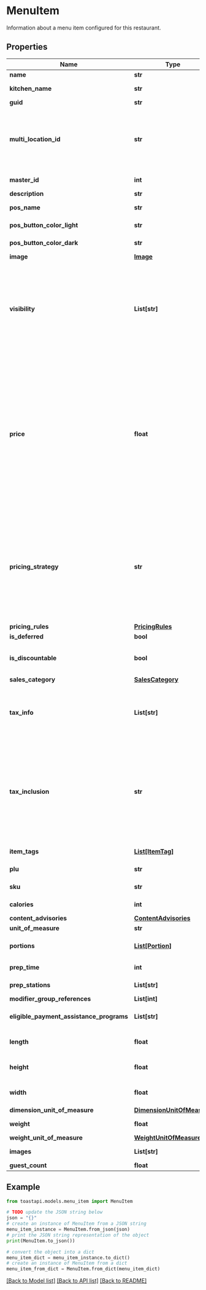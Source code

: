 # MenuItem

Information about a menu item configured for this restaurant. 

## Properties

Name | Type | Description | Notes
------------ | ------------- | ------------- | -------------
**name** | **str** | A descriptive name for this menu item, for example, \&quot;Caesar Salad\&quot; or \&quot;Turkey Sandwich\&quot;.  | [optional] 
**kitchen_name** | **str** | The name of the menu item as it appears on kitchen tickets. The &#x60;kitchenName&#x60; can include both numbers and letters. This value contains an empty string if a kitchen name has not been configured for the menu item.  | [optional] 
**guid** | **str** | A unique identifier for this menu item, assigned by the Toast POS system.  | [optional] 
**multi_location_id** | **str** | An identifier that is used to identify and consolidate menu entities that are versions of each other.  &#x60;multiLocationId&#x60; replaces &#x60;masterId&#x60;. &#x60;multiLocationId&#x60; and &#x60;masterId&#x60; always have the same value.  Menu entities can be versioned. Those versions can be assigned to specific restaurant locations, or groups of locations, in a management group. For example, you could have two versions of a burger, one for a Boston location and another for a New York City location. Versioned menu entities share the majority of, but not all of, their data. For example, the Boston version is called the Minuteman Burger and has pickles, while the New York City version is called the Empire Burger and does not.  You use the &#x60;multiLocationId&#x60; to identify menu entities that are versions of each other. To continue the example above, the Minuteman Burger in the JSON returned for the Boston location has the same &#x60;multilocationId&#x60; as the Empire Burger in the JSON returned for the New York City location. These matching &#x60;multlocationId&#x60; values indicate that the two items are related versions of the same item. In Toast reports, this allows a restaurant to track sales of the burger across both locations.  | [optional] 
**master_id** | **int** | This value is deprecated. Instead of &#x60;masterId&#x60;, use &#x60;multiLocationId&#x60;.  An identifier that is used to identify and consolidate menu entities that are versions of each other.  | [optional] 
**description** | **str** | An optional short description of this menu item.  | [optional] 
**pos_name** | **str** | The button label name that appears for this menu entity in the Toast POS app. &#x60;posName&#x60; contains an empty string if a &#x60;posName&#x60; has not been defined for the menu entity and the &#x60;name&#x60; value is used for the button label instead.  | [optional] 
**pos_button_color_light** | **str** | The color of the menu entity&#39;s button on the Toast POS app, when the app is running in light mode.       When an employee configures a POS button&#39;s color, they select a color pairing that consists of two colors, one for light mode and one for dark mode. &#x60;posButtonColorLight&#x60; contains the HEX code for the light mode color.  | [optional] 
**pos_button_color_dark** | **str** | The color of the menu entity&#39;s button on the Toast POS app, when the app is running in dark mode.       When an employee configures a POS button&#39;s color, they select a color pairing that consists of two colors, one for light mode and one for dark mode. &#x60;posButtonColorDark&#x60; contains the HEX code for the dark mode color.  | [optional] 
**image** | [**Image**](Image.md) |  | [optional] 
**visibility** | **List[str]** | An array of strings that indicate where this menu entity is visible:  * POS: The menu entity is visible in the Toast POS app.   * KIOSK: The menu entity is visible on a Toast kiosk.   * TOAST_ONLINE_ORDERING: The menu entity is visible in the Toast online   ordering site for this restaurant.   * ORDERING_PARTNERS: The restaurants wants this menu entity to be visible   on online ordering sites that integrate with the Toast POS system using the orders API.   * GRUBHUB: Deprecated. The menu entity is included during a menu sync to   Grubhub and will be visible on the Grubhub online ordering service after a   menu sync has completed. _Note:_ Conceptually, the _Grubhub_ configuration   option that was associated with the &#x60;GRUBHUB&#x60; string in this array has   been replaced by the more general _Online orders: Ordering partners_   configuration option and restaurants that used the _Grubhub_ option have   been automatically migrated to the new _Online orders: Ordering partners_   option. This means that any menu entity that had the _Grubhub_ option set   to _Yes_ will now have the _Online orders: Ordering partners_ option   enabled and the &#x60;ORDERING_PARTNERS&#x60; enum will be present in the   &#x60;visibility&#x60; array for it. To support backwards compatibility, the   &#x60;visibility&#x60; array for these entities will also continue to contain the   &#x60;GRUBHUB&#x60; enum for a short period of time. See &lt;a   href&#x3D;\&quot;https://doc.toasttab.com/doc/devguide/apiDeprecatedApiFunctions.html#apiMenuEntityVisibilityEnhancements\&quot;&gt;Menu   Visibility Enhancements (Rolled Out)&lt;/a&gt; for more information.  The &#x60;visibility&#x60; array is empty if the menu entity is not configured to be visible for any of the use cases listed above.  | [optional] 
**price** | **float** | The price of this menu item.  In Toast Web, menu items may have prices assigned to them individually, or they may inherit them from a parent menu group. The &#x60;price&#x60; value reflects the menu item&#39;s fully resolved pricing configuration in the following ways:    * For base prices, the &#x60;price&#x60; value is populated with the specified base price.      * For menu-specific prices, the &#x60;price&#x60; value is resolved based on the current menu. For example, consider a menu item that is included in both Lunch and Dinner menus and is priced at $10 for the Lunch menu and $12 for the Dinner menu. In the fully resolved JSON returned by the menus API, this menu item would appear twice, once as a child of the Lunch menu with a &#x60;price&#x60; value of $10, and again as a child of the Dinner menu with a &#x60;price&#x60; value of $12.      If this same menu item is added to a Breakfast menu but a menu-specific price is not defined for the Breakfast menu, then the &#x60;price&#x60; value for the instance of the menu item that appears in the Breakfast menu JSON is populated with the base price from the menu-specific price configuration. Menu-specific price configurations include a base price that functions as a default price when a menu-specific price cannot be resolved.    * For location-specific prices, the &#x60;price&#x60; value is resolved based on the current location. For example, consider a menu item that costs $15 in the Boston location and $20 in the New York location. When you retrieve menu data for the Boston location, this menu item&#39;s &#x60;price&#x60; value is $15. When you retrieve menu data for the New York location, the menu item&#39;s &#x60;price&#x60; value is $20.      * For time-specific prices, the &#x60;price&#x60; value is populated with the base price that is specified as part of the time-specific price configuration. This base price functions as a default price for the menu item during times of the day when a time-specific price has not been defined. For example, consider a menu item that costs $8 from noon to 2pm and $10 during the rest of the day. The &#x60;price&#x60; value for this item would be $10. You must use the &#x60;pricingStrategy&#x60; and &#x60;pricingRules&#x60; values for this menu item to calculate the price of the item during time periods for which a time-specific price has been defined.      * For size prices, the &#x60;price&#x60; value is null. You must use this menu item&#39;s &#x60;pricingStrategy&#x60; and &#x60;pricingRules&#x60; values to calculate the price of the item for different sizes.      * For open prices, the &#x60;price&#x60; value is null.       If the menu item is priced using a price level, the &#x60;price&#x60; value reflects the pricing strategy used for that price level, using the same logic described above. For example, consider a price level that applies a size price to the menu items it is assigned to. In this scenario, the &#x60;price&#x60; value is null and you must use the menu item&#39;s &#x60;pricingStrategy&#x60; and &#x60;pricingRules&#x60; values to calculate the price of the item for different sizes.    For more information on menu item pricing and pricing strategies, see the &lt;a href&#x3D;\&quot;https://doc.toasttab.com/doc/platformguide/adminToastPosPricingFeatures.html\&quot;&gt;Menu Pricing&lt;/a&gt; section in the Toast Platform Guide.  | [optional] 
**pricing_strategy** | **str** | A string that represents the pricing strategy used for this menu item.  You use the &#x60;pricingStrategy&#x60; value, in conjunction with the &#x60;pricingRules&#x60; value, to calculate the price for a menu item that uses the Time Specific Price or Size Price pricing strategy.  In Toast Web, menu items may have pricing strategies assigned to them individually, or they may inherit them from a parent menu group. The &#x60;pricingStrategy&#x60; value indicates the menu item&#39;s fully resolved pricing strategy. If the menu item is priced using the:   * Base Price pricing strategy, then the &#x60;pricingStrategy&#x60; value is BASE_PRICE.   * Menu Specific Price pricing strategy, then the &#x60;pricingStrategy&#x60; value is MENU_SPECIFIC_PRICE.   * Time Specific Price pricing strategy, then the &#x60;pricingStrategy&#x60; value is TIME_SPECIFIC_PRICE.   * Size Price pricing strategy, then the &#x60;pricingStrategy&#x60; value is SIZE_PRICE.   * Open Price pricing strategy, then the &#x60;pricingStrategy&#x60; value is OPEN_PRICE.  If the menu item is priced using the Location Specific Price pricing strategy, then the &#x60;pricingStrategy&#x60; value indicates which pricing strategy is used at the current location. For example, consider a menu item that uses a menu-specific price at the Boston location and a base price at the New York location. When you retrieve the menu data for the Boston location, the &#x60;pricingStrategy&#x60; for the menu item is MENU_SPECIFIC_PRICE. When you retrieve menu data for the New York location, the &#x60;pricingStrategy&#x60; for the menu item is BASE_PRICE.  If the menu item is priced using a price level, then the &#x60;pricingStrategy&#x60; value indicates which pricing strategy is used for that price level. For example, if the \&quot;Draft Beer\&quot; pricing level uses a time-specific price, then the &#x60;pricingStrategy&#x60; value for a menu item that is assigned the \&quot;Draft Beer\&quot; pricing level is TIME_SPECIFIC_PRICE.  If the &#x60;pricingStrategy&#x60; value is BASE_PRICE or MENU_SPECIFIC_PRICE, you can retrieve the menu item&#39;s price from its &#x60;price&#x60; value.  If the &#x60;pricingStrategy&#x60; value is TIME_SPECIFIC_PRICE or SIZE_PRICE, you must use the rules provided in _this menu item&#39;s_ &#x60;pricingRules&#x60; value to calculate the price for it.  | [optional] 
**pricing_rules** | [**PricingRules**](.md) |  | [optional] 
**is_deferred** | **bool** | Indicates whether this menu item should be considered deferred revenue.  | [optional] 
**is_discountable** | **bool** | Indicates whether this menu item can be discounted.  **_Important_** The orders API _does not validate_ against the &#x60;isDiscountable&#x60; value. If you submit an order that applies a discount to a menu item whose &#x60;isDiscountable&#x60; value is FALSE, the orders API will not fail the order but it will set the discount amount on the menu item to $0.00. If you are using the menus API to build an ordering application, be sure to inspect the &#x60;isDiscountable&#x60; value of the menu items to ensure that your ordering application does not allow an item to be discounted if its &#x60;isDiscountable&#x60; value is FALSE.  | [optional] 
**sales_category** | [**SalesCategory**](SalesCategory.md) |  | [optional] 
**tax_info** | **List[str]** | An array of GUIDs for the tax rates that apply to this menu item.  Note that a menu item&#39;s tax rates may get overridden if a modifier option is applied to it and that modifier option is configured so that it overrides its parent menu item&#39;s tax rates. See &lt;a href&#x3D;\&quot;https://doc.toasttab.com/doc/devguide/apiUsingTaxInfoAndModifierOptionTaxInfoToCalculateTaxesForMenuItemsAndModOptions.html\&quot;&gt;Using taxInfo and modifierOptionTaxInfo to calculate taxes for menu items and modifier options&lt;/a&gt; in the Toast Developer Guide for more information.               To retrieve full configuration data for a tax rate, use the &#x60;/taxRates/{guid}&#x60; endpoint in the configuration API.  _Important:_ The &#x60;taxInfo&#x60; value is intended to help you display prices but the &#x60;/prices&#x60; endpoint of the orders API is the only supported way to determine the prices of orders that you submit to the orders API. See &lt;a href&#x3D;\&quot;https://doc.toasttab.com/doc/devguide/apiOrderPrices.html\&quot;&gt;Order prices&lt;/a&gt; in the Toast Developer Guide for more information.  | [optional] 
**tax_inclusion** | **str** | A string that represents the tax inclusion setting for this menu item. Possible values include:  * &#x60;TAX_INCLUDED&#x60;: The menu item&#39;s price includes taxes. You should not display additional tax on top of the menu item price in your ordering UI. * &#x60;TAX_NOT_INCLUDED&#x60;: The menu item&#39;s price does not include taxes. You should display tax values alongside the menu item price in your ordering UI. * &#x60;SMART_TAX&#x60;: The menu item is using smart tax, a feature that allows a restaurant to configure menu item prices to include or not include taxes, depending on the section of the restaurant that the item is ordered in (for example, the bar or the dining room). For example, a guest can order an item at either the bar or in the main dining room. To prevent bartenders from having to handle coins, which can slow down service, and to make tipping easier, the restaurant wants the price of the item to be a whole number that includes tax when it is ordered at the bar. In the main dining room, where speed of service is less of a concern, the restaurant doesn&#39;t want the item&#39;s price to include tax, so that it doesn&#39;t lose out on the extra revenue.  Typically, the smart tax setting is used for in-store workflows where the efficiency of money handling is a priority. As such, it doesn&#39;t apply to online ordering integrations. If a menu item&#39;s &#x60;taxInclusion&#x60; value is set to &#x60;SMART_TAX&#x60;, your ordering integration should treat the menu item as if tax is not included. For more information on the smart tax feature, see &lt;a href&#x3D;\&quot;https://doc.toasttab.com/doc/platformguide/adminSmartTax.html\&quot;&gt;Smart tax&lt;/a&gt; in the Toast Platform Guide.  _Note:_ A menu item&#39;s tax inclusion setting is inherited by any modifiers that are applied to that menu item. For more information, see &lt;a href&#x3D;\&quot;https://doc.toasttab.com/doc/platformguide/adminTaxesOnModifiers.html#adminModifierTaxInteraction\&quot;&gt;Tax functionality interaction&lt;/a&gt; in the Toast Platform Guide.  | [optional] 
**item_tags** | [**List[ItemTag]**](ItemTag.md) | An array of &#x60;ItemTag&#x60; objects that are assigned to this menu item. Item tags are used to assign identifying characteristics to a menu item, for example, vegetarian, gluten-free, or alcohol.  | [optional] 
**plu** | **str** | The price lookup (PLU) code for this menu item. The PLU code can include both numbers and letters. This value contains an empty string if a PLU code has not been defined.  | [optional] 
**sku** | **str** | The stock keeping unit (SKU) identifier for this menu item. The SKU identifier can include both numbers and letters. This value contains an empty string if a SKU has not been defined.  | [optional] 
**calories** | **int** | The number of calories in this menu item. The calories value can be any positive or negative integer, or zero. This value is null if a calories amount has not been configured for the menu item.  | [optional] 
**content_advisories** | [**ContentAdvisories**](ContentAdvisories.md) |  | [optional] 
**unit_of_measure** | **str** | The unit of measure used to determine the price of the item. For example, $10.00 per gram.  | [optional] 
**portions** | [**List[Portion]**](Portion.md) | An array of &#x60;Portion&#x60; objects that define the portions that can be used with this menu item. For example, for a pizza menu item, you could define 1st Half and 2nd Half portions. See &lt;a href&#x3D;\&quot;https://doc.toasttab.com/doc/platformguide/adminPortionsOverview.html\&quot;&gt;Portions overview&lt;/a&gt; in the Toast Platform Guide for more information on portions.  | [optional] 
**prep_time** | **int** | The amount of time, in seconds, that it takes to prepare this menu item. This value is null if a prep time has not been specified for the menu item.&lt;br&gt; &lt;br&gt; *Related topics*&lt;br&gt; &lt;a href&#x3D;\&quot;https://doc.toasttab.com/doc/platformguide/adminFireByPrepTime.html\&quot;&gt;Using prep times to automate item firing&lt;/a&gt;&lt;br&gt;  | [optional] 
**prep_stations** | **List[str]** | An array of GUIDs for the prep stations that have been assigned to this menu item. This array is empty if no prep stations have been assigned.&lt;br&gt; &lt;br&gt; *Related topics:*&lt;br&gt; &lt;a href&#x3D;\&quot;https://doc.toasttab.com/doc/platformguide/platformKitchenRoutingOverview.html\&quot;&gt;Routing to prep stations&lt;/a&gt;  | [optional] 
**modifier_group_references** | **List[int]** | An array of &#x60;referenceId&#x60;s for &#x60;ModifierGroup&#x60; objects. These objects define the modifier groups that apply to this menu item.  | [optional] 
**eligible_payment_assistance_programs** | **List[str]** | An array of strings that indicate which payment assistance programs may be used to pay for this menu item. Possible values include:  * &#x60;SNAP&#x60;: Supplemental Nutrition Assistance Program * &#x60;EBT_CASH&#x60;: Electronic Benefit Transfer Cash  The array is empty if no payment assistance programs have been assigned to the menu item.  | [optional] 
**length** | **float** | The length of the item or modifier. Use the &#x60;dimensionUnitOfMeasure&#x60; value to determine the unit of measurement.  The &#x60;length&#x60; value is &#x60;null&#x60; if no length is specified for the item or modifier.  You can use the &#x60;length&#x60;, &#x60;height&#x60;, and &#x60;width&#x60; values to determine the overall size of the item or modifier. This information is useful, for example, when determining shipping costs or choosing the size of delivery vehicle to use.  | [optional] 
**height** | **float** | The height of the item or modifier. Use the &#x60;dimensionUnitOfMeasure&#x60; value to determine the unit of measurement.  The &#x60;height&#x60; value is &#x60;null&#x60; if no height is specified for the item or modifier.  You can use the &#x60;length&#x60;, &#x60;height&#x60;, and &#x60;width&#x60; values to determine the overall size of the item or modifier. This information is useful, for example, when determining shipping costs or choosing the size of delivery vehicle to use.  | [optional] 
**width** | **float** | The width of the item or modifier. Use the &#x60;dimensionUnitOfMeasure&#x60; value to determine the unit of measurement.  The &#x60;width&#x60; value is &#x60;null&#x60; if no width is specified for the item or modifier.  You can use the &#x60;length&#x60;, &#x60;height&#x60;, and &#x60;width&#x60; values to determine the overall size of the item or modifier. This information is useful, for example, when determining shipping costs or choosing the size of delivery vehicle to use.  | [optional] 
**dimension_unit_of_measure** | [**DimensionUnitOfMeasure**](DimensionUnitOfMeasure.md) |  | [optional] 
**weight** | **float** | The weight of the item or modifier. Use the &#x60;weightUnitOfMeasure&#x60; value to determine the unit of measurement.  The &#x60;weight&#x60; value is &#x60;null&#x60; if no weight is specified for the item or modifier.      You can use the &#x60;weight&#x60; value when determining shipping costs or choosing a delivery vehicle to use.  | [optional] 
**weight_unit_of_measure** | [**WeightUnitOfMeasure**](WeightUnitOfMeasure.md) |  | [optional] 
**images** | **List[str]** | An array of strings that contain URLs for images that have been uploaded for this item or modifier. The array is empty if no images have been uploaded.      _Note:_ The &#x60;images&#x60; array contains multiple URLs for multiple images for the same item or modifier. The older &#x60;image&#x60; value contains a single URL for a single image.  | [optional] 
**guest_count** | **float** | The number of guests the item or modifier is expected to serve. This value is &#x60;null&#x60; if no guest count is specified.  | [optional] 

## Example

```python
from toastapi.models.menu_item import MenuItem

# TODO update the JSON string below
json = "{}"
# create an instance of MenuItem from a JSON string
menu_item_instance = MenuItem.from_json(json)
# print the JSON string representation of the object
print(MenuItem.to_json())

# convert the object into a dict
menu_item_dict = menu_item_instance.to_dict()
# create an instance of MenuItem from a dict
menu_item_from_dict = MenuItem.from_dict(menu_item_dict)
```
[[Back to Model list]](../README.md#documentation-for-models) [[Back to API list]](../README.md#documentation-for-api-endpoints) [[Back to README]](../README.md)


